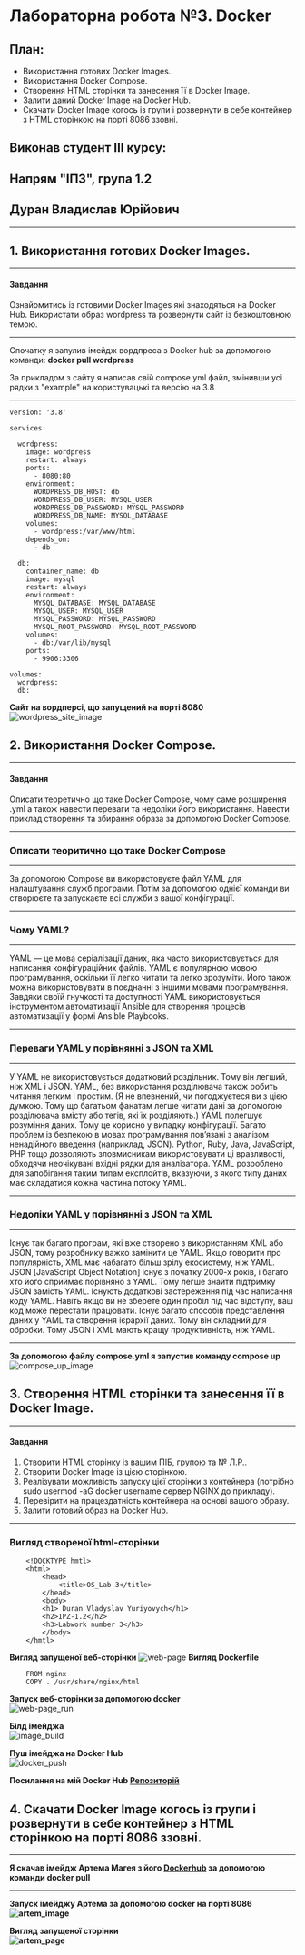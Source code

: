 # Лабораторна робота №3. Docker

## План:

- Використання готових Docker Images.
- Використання Docker Compose.
- Створення HTML сторінки та занесення її в Docker Image.
- Залити даний Docker Image на Docker Hub.
- Скачати Docker Image когось із групи і розвернути в себе контейнер з HTML сторінкою на порті 8086 ззовні.

## Виконав студент ІІІ курсу: 
## Напрям "ІПЗ", група 1.2
## Дуран Владислав Юрійович 

---

## 1. Використання готових Docker Images.

---
  #### <strong> Завдання </strong>
   Ознайомитись із готовими Docker Images які знаходяться на Docker Hub. Використати образ wordpress та розвернути сайт із безкоштовною темою.

---

Спочатку я запулив імейдж вордпреса з Docker hub за допомогою команди: <strong> docker pull wordpress </strong> <br/>

За прикладом з сайту я написав свій compose.yml файл, змінивши усі рядки з "example" на користувацькі та версію на 3.8 <br/>

---

```
version: '3.8'
 
services:
 
  wordpress:
    image: wordpress
    restart: always
    ports:
      - 8080:80
    environment:
      WORDPRESS_DB_HOST: db
      WORDPRESS_DB_USER: MYSQL_USER
      WORDPRESS_DB_PASSWORD: MYSQL_PASSWORD
      WORDPRESS_DB_NAME: MYSQL_DATABASE
    volumes:
      - wordpress:/var/www/html
    depends_on:
      - db
 
  db:
    container_name: db
    image: mysql
    restart: always
    environment:
      MYSQL_DATABASE: MYSQL_DATABASE
      MYSQL_USER: MYSQL_USER
      MYSQL_PASSWORD: MYSQL_PASSWORD
      MYSQL_ROOT_PASSWORD: MYSQL_ROOT_PASSWORD
    volumes:
      - db:/var/lib/mysql
    ports:
      - 9906:3306
 
volumes:
  wordpress:
  db:

```


<strong> Сайт на вордперсі, що запущений на порті 8080 </strong> <br/>
![wordpress_site_image](Lab3_images/wordpress_site.png)

## 2. Використання Docker Compose.
---
  #### <strong> Завдання </strong>
  Описати теоретично що таке Docker Compose, чому саме розширення .yml а також навести переваги та недоліки його використання. Навести приклад створення та збирання образа за допомогою Docker Compose.

---
### <strong> Описати теоритично що таке Docker Compose </strong>
---
   За допомогою Compose ви використовуєте файл YAML для налаштування служб програми. Потім за допомогою однієї команди ви створюєте та запускаєте всі служби з вашої конфігурації.

---
### <strong> Чому YAML? </strong>
---
  YAML — це мова серіалізації даних, яка часто використовується для написання конфігураційних файлів. YAML є популярною мовою програмування, оскільки її легко читати та легко зрозуміти. Його також можна використовувати в поєднанні з іншими мовами програмування. Завдяки своїй гнучкості та доступності YAML використовується інструментом автоматизації Ansible для створення процесів автоматизації у формі Ansible Playbooks.

---

### <strong> Переваги YAML у порівнянні з JSON та XML </strong>

---
  У YAML не використовується додатковий роздільник. Тому він легший, ніж XML і JSON.
  YAML, без використання розділювача також робить читання легким і простим. (Я не впевнений, чи погоджуєтеся ви з цією думкою. Тому що багатьом фанатам легше читати дані за допомогою розділювача вмісту або тегів, які їх розділяють.) YAML полегшує розуміння даних. Тому це корисно у випадку конфігурації.
  Багато проблем із безпекою в мовах програмування пов’язані з аналізом ненадійного введення (наприклад, JSON). Python, Ruby, Java, JavaScript, PHP тощо дозволяють зловмисникам використовувати ці вразливості, обходячи неочікувані вхідні рядки для аналізатора. YAML розроблено для запобігання таким типам експлойтів, вказуючи, з якого типу даних має складатися кожна частина потоку YAML.

---

### <strong> Недоліки YAML у порівнянні з JSON та XML </strong>

---
  Існує так багато програм, які вже створено з використанням XML або JSON, тому розробнику важко замінити це YAML.
  Якщо говорити про популярність, XML має набагато більш зрілу екосистему, ніж YAML. JSON [JavaScript Object Notation] існує з початку 2000-х років, і багато хто його сприймає порівняно з YAML. Тому легше знайти підтримку JSON замість YAML.
  Існують додаткові застереження під час написання коду YAML. Навіть якщо ви не зберете один пробіл під час відступу, ваш код може перестати працювати.
  Існує багато способів представлення даних у YAML та створення ієрархії даних. Тому він складний для обробки. Тому JSON і XML мають кращу продуктивність, ніж YAML.

---

<strong> За допомогою файлу compose.yml я запустив команду compose up </strong> <br/>
![compose_up_image](Lab3_images/compose_up.png)


## 3. Створення HTML сторінки та занесення її в Docker Image.
---
#### <strong> Завдання </strong>
  1) Створити HTML сторінку із вашим ПІБ, групою та № Л.Р..
  2) Створити Docker Image із цією сторінкою.
  3) Реалізувати можливість запуску цієї сторінки з контейнера (потрібно sudo usermod -aG docker username сервер NGINX до прикладу).
  4) Перевірити на працездатність контейнера на основі вашого образу.
  5) Залити готовий образ на Docker Hub.
   
---
### Вигляд створеної html-сторінки
```
    <!DOCKTYPE hmtl>
    <html>
        <head> 
            <title>OS_Lab 3</title> 
        </head>
        <body>
        <h1> Duran Vladyslav Yuriyovych</h1>
        <h2>IPZ-1.2</h2>
        <h3>Labwork number 3</h3>
        </body>
    </hmtl>
```
<strong>Вигляд запущеної веб-сторінки</strong>
![web-page](Lab3_images/web-page.png)
<strong> Вигляд Dockerfile </strong>
```
    FROM nginx
    COPY . /usr/share/nginx/html
```
<strong>Запуск веб-сторінки за допомогою docker</strong> <br/>
![web-page_run](Lab3_images/web-page_run.png)

<strong> Білд імейджа </strong> <br/>
![image_build](Lab3_images/image_build.png)

<strong> Пуш імейджа на Docker Hub</strong> <br/>
![docker_push](Lab3_images/docker_push.png)

<strong>Посилання на мій Docker Hub <strong>
[Репозиторій](https://hub.docker.com/repository/docker/xthn9rf/labwork_3)

## 4. Скачати Docker Image когось із групи і розвернути в себе контейнер з HTML сторінкою на порті 8086 ззовні.

---
Я скачав імейдж Артема Магея з його [Dockerhub](https://hub.docker.com/r/jerirov/lab-3-os) за допомогою команди docker pull

---

<strong> Запуск імейджу Артема за допомогою docker на порті 8086</strong> <br/>
![artem_image](Lab3_images/artem`s_image.png)

<strong> Вигляд запущеної сторінки </strong> <br/>
![artem_page](Lab3_images/artem`s_page.png)